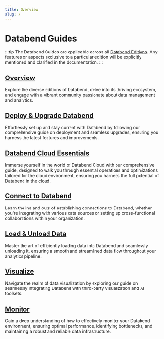 ```yaml
---
title: Overview
slug: /
---
```


# Databend Guides

:::tip
The Databend Guides are applicable across all [Databend Editions](00-editions/index.md). Any features or aspects exclusive to a particular edition will be explicitly mentioned and clarified in the documentation.
:::

[Overview](index.md)
---
Explore the diverse editions of Databend, delve into its thriving ecosystem, and engage with a vibrant community passionate about data management and analytics.

[Deploy & Upgrade Databend](../10-deploy/index.md)
---
Effortlessly set up and stay current with Databend by following our comprehensive guide on deployment and seamless upgrades, ensuring you harness the latest features and improvements.

[Databend Cloud Essentials](../11-cloud/index.md)
---
Immerse yourself in the world of Databend Cloud with our comprehensive guide, designed to walk you through essential operations and optimizations tailored for the cloud environment, ensuring you harness the full potential of Databend in the cloud.

[Connect to Databend](../11-sql-clients/index.md)
---
Learn the ins and outs of establishing connections to Databend, whether you're integrating with various data sources or setting up cross-functional collaborations within your organization.

[Load & Unload Data](../12-load-data/index.md)
---
Master the art of efficiently loading data into Databend and seamlessly unloading it, ensuring a smooth and streamlined data flow throughout your analytics pipeline.

[Visualize](../12-visualize/index.md)
---
Navigate the realm of data visualization by exploring our guide on seamlessly integrating Databend with third-party visualization and AI toolsets.

[Monitor](../13-monitor/index.md)
---
Gain a deep understanding of how to effectively monitor your Databend environment, ensuring optimal performance, identifying bottlenecks, and maintaining a robust and reliable data infrastructure.